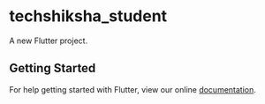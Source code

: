 # techshiksha_student

A new Flutter project.

## Getting Started

For help getting started with Flutter, view our online
[documentation](https://flutter.io/).
